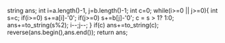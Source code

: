 string ans;
int i=a.length()-1, j=b.length()-1;
int c=0;
while(i>=0 || j>=0){
int s=c;
if(i>=0)
s+=a[i]-'0';
if(j>=0)
s+=b[j]-'0';
c = s > 1? 1:0;
ans+=to_string(s%2);
i--;j--;
}
if(c)
ans+=to_string(c);
reverse(ans.begin(),ans.end());
return ans;